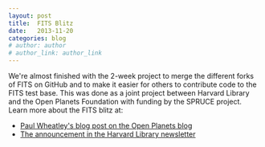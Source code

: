 ```yaml
---
layout: post
title:  FITS Blitz
date:   2013-11-20
categories: blog
# author: author
# author_link: author_link
---
```


We're almost finished with the 2-week project to merge the different forks of FITS on GitHub and to make it easier for others to contribute code to the FITS test base. This was done as a joint project between Harvard Library and the Open Planets Foundation with funding by the SPRUCE project. Learn more about the FITS blitz at:

- [Paul Wheatley's blog post on the Open Planets blog](http://www.openplanetsfoundation.org/blogs/2013-11-06-fits-blitz)
- [The announcement in the Harvard Library newsletter](http://library.harvard.edu/11152013-1810/fits-blitz)